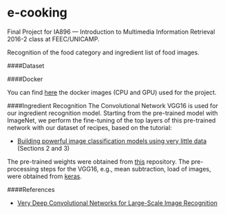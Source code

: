 # e-cooking

Final Project for IA896 — Introduction to Multimedia Information Retrieval 2016-2 class at FEEC/UNICAMP.

Recognition of the food category and ingredient list of food images. 

####Dataset


<!--figura dos datasets, talvez mais informação sobre eles, proporcao de receitas por ingrediente, etc-->

####Docker

You can find [here](./docker/README.md) the docker images (CPU and GPU) used for the project.

<!--Resultados finais para categoria e ingredientes. Dificuldades, proximos passos, o que deu errado tambem.-->

####Ingredient Recognition
The Convolutional Network VGG16 is used for our ingredient recognition model. Starting from the pre-trained model with ImageNet,
we perform the fine-tuning of the top layers of this pre-trained network with our dataset of recipes, based on the tutorial:

+    [Building powerful image classification models using very little data](https://blog.keras.io/building-powerful-image-classification-models-using-very-little-data.html) (Sections 2 and 3)

The pre-trained weights were obtained from [this](https://gist.github.com/baraldilorenzo/07d7802847aaad0a35d3) repository.
The pre-processing steps for the VGG16, e.g., mean subtraction, load of images, were obtained from [keras](https://github.com/fchollet/keras).


####References

+ [Very Deep Convolutional Networks for Large-Scale Image Recognition](https://arxiv.org/abs/1409.1556)  